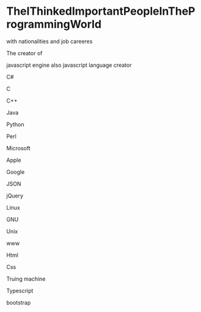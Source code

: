 # TheIThinkedImportantPeopleInTheProgrammingWorld
with nationalities and job careeres


The creator of

javascript engine     also javascript language creator

C#

C

C++

Java

Python

Perl

Microsoft

Apple

Google

JSON

jQuery

Linux

GNU

Unix

www

Html

Css

Truing machine

Typescript 

bootstrap


